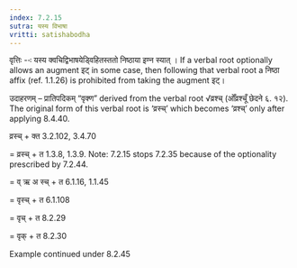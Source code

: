 ```yaml
---
index: 7.2.15
sutra: यस्य विभाषा
vritti: satishabodha
---
```






वृत्तिः --ः यस्य क्वचिद्विभाषयेड्विहितस्ततो निष्ठाया इण्न स्यात् । If a verbal root optionally allows an augment इट् in some case, then following that verbal root a निष्ठा affix (ref. 1.1.26) is prohibited from taking the augment इट्।


उदाहरणम् – प्रातिपदिकम् “वृक्ण” derived from the verbal root √व्रश्च् (ओँव्रश्चूँ छेदने ६. १२). The original form of this verbal root is ‘व्रस्च्’ which becomes ‘व्रश्च्’ only after applying 8.4.40.


व्रस्च् + क्त 3.2.102, 3.4.70

= व्रस्च् + त 1.3.8, 1.3.9. Note: 7.2.15 stops 7.2.35 because of the optionality prescribed by 7.2.44.

= व् ऋ अ स्च् + त 6.1.16, 1.1.45

= वृस्च् + त 6.1.108

= वृच् + त 8.2.29

= वृक् + त 8.2.30


Example continued under 8.2.45

